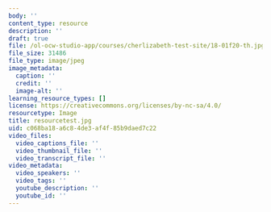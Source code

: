 ```yaml
---
body: ''
content_type: resource
description: ''
draft: true
file: /ol-ocw-studio-app/courses/cherlizabeth-test-site/18-01f20-th.jpg
file_size: 31486
file_type: image/jpeg
image_metadata:
  caption: ''
  credit: ''
  image-alt: ''
learning_resource_types: []
license: https://creativecommons.org/licenses/by-nc-sa/4.0/
resourcetype: Image
title: resourcetest.jpg
uid: c068ba18-a6c8-4de3-af4f-85b9daed7c22
video_files:
  video_captions_file: ''
  video_thumbnail_file: ''
  video_transcript_file: ''
video_metadata:
  video_speakers: ''
  video_tags: ''
  youtube_description: ''
  youtube_id: ''
---
```

